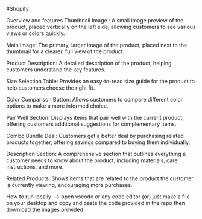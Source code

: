 #Shopify 

Overview and features 
Thumbnail Image : A small image preview of the product, placed vertically on the left side, allowing customers to see various views or colors quickly.

Main Image: The primary, larger image of the product, placed next to the thumbnail for a clearer, full view of the product.

Product Description: A detailed description of the product, helping customers understand the key features.

Size Selection Table: Provides an easy-to-read size guide for the product to help customers choose the right fit.

Color Comparison Button: Allows customers to compare different color options to make a more informed choice.

Pair Well Section: Displays items that pair well with the current product, offering customers additional suggestions for complementary items.

Combo Bundle Deal: Customers get a better deal by purchasing related products together, offering savings compared to buying them individually.

Description Section: A comprehensive section that outlines everything a customer needs to know about the product, including materials, care instructions, and more.

Related Products: Shows items that are related to the product the customer is currently viewing, encouraging more purchases.



How to run locally -->
open vscode or any code editor (or) just make a file on your desktop and copy and paste the code provided in the repo
then download the images provided 

